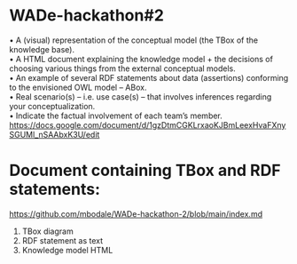 # WADe-hackathon#2
•	A (visual) representation of the conceptual model (the TBox of the knowledge base).</br>
•	A HTML document explaining the knowledge model + the decisions of choosing various things from the external conceptual models.</br>
•	An example of several RDF statements about data (assertions) conforming to the envisioned OWL model – ABox.</br>
•	Real scenario(s) – i.e. use case(s) – that involves inferences regarding your conceptualization.</br>
•	Indicate the factual involvement of each team’s member.</br>
https://docs.google.com/document/d/1gzDtmCGKLrxaoKJBmLeexHvaFXnySGUMl_nSAAbxK3U/edit
# Document containing TBox and RDF statements:</br>
https://github.com/mbodale/WADe-hackathon-2/blob/main/index.md</br>
1. TBox diagram</br>
2. RDF statement as text</br>
3. Knowledge model HTML</br>

